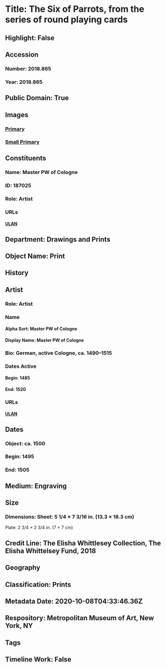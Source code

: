 # Title: The Six of Parrots, from the series of round playing cards
## Highlight: False
## Accession
### Number: 2018.865
### Year: 2018.865
## Public Domain: True
## Images
### [Primary](https://images.metmuseum.org/CRDImages/dp/original/DP883824.jpg)
### [Small Primary](https://images.metmuseum.org/CRDImages/dp/web-large/DP883824.jpg)
## Constituents
### Name: Master PW of Cologne
### ID: 187025
### Role: Artist
### URLs
#### [ULAN](http://vocab.getty.edu/page/ulan/500118609)
## Department: Drawings and Prints
## Object Name: Print
## History
## Artist
### Role: Artist
### Name
#### Alpha Sort: Master PW of Cologne
#### Display Name: Master PW of Cologne
### Bio: German, active Cologne, ca. 1490–1515
### Dates Active
#### Begin: 1485
#### End: 1520
### URLs
#### [ULAN](http://vocab.getty.edu/page/ulan/500118609)
## Dates
### Object: ca. 1500
### Begin: 1495
### End: 1505
## Medium: Engraving
## Size
### Dimensions: Sheet: 5 1/4 × 7 3/16 in. (13.3 × 18.3 cm)
Plate: 2 3/4 × 2 3/4 in. (7 × 7 cm)
## Credit Line: The Elisha Whittlesey Collection, The Elisha Whittelsey Fund, 2018
## Geography
## Classification: Prints
## Metadata Date: 2020-10-08T04:33:46.36Z
## Respository: Metropolitan Museum of Art, New York, NY
## Tags
## Timeline Work: False